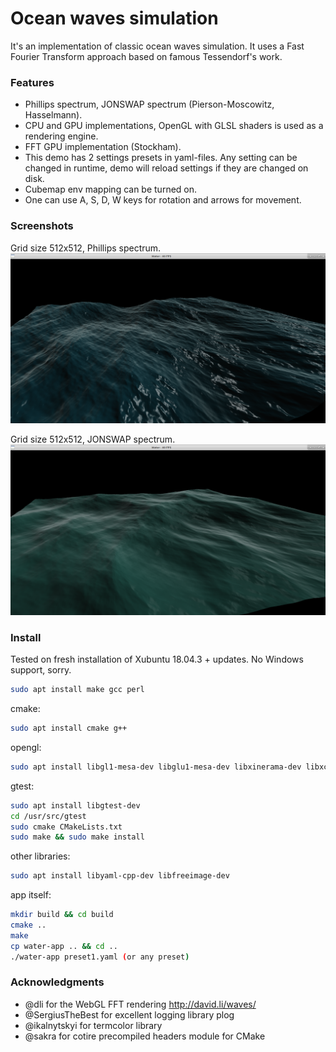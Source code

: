 Ocean waves simulation
=========

It's an implementation of classic ocean waves simulation.
It uses a Fast Fourier Transform approach based on famous Tessendorf's work.


### Features
- Phillips spectrum, JONSWAP spectrum (Pierson-Moscowitz, Hasselmann).
- CPU and GPU implementations, OpenGL with GLSL shaders is used as a rendering engine.
- FFT GPU implementation (Stockham).
- This demo has 2 settings presets in yaml-files. Any setting can be changed in runtime, demo will reload settings if they are changed on disk.
- Cubemap env mapping can be turned on.
- One can use A, S, D, W keys for rotation and arrows for movement.


### Screenshots
Grid size 512x512, Phillips spectrum.
![](screenshots/Screen1.png)

Grid size 512x512, JONSWAP spectrum.
![](screenshots/Screen2.png)


### Install

Tested on fresh installation of Xubuntu 18.04.3 + updates. No Windows support, sorry.

```sh
sudo apt install make gcc perl
```

cmake:
```sh
sudo apt install cmake g++
```

opengl:
```sh
sudo apt install libgl1-mesa-dev libglu1-mesa-dev libxinerama-dev libxcursor-dev libxrandr-dev
```

gtest:
```sh
sudo apt install libgtest-dev
cd /usr/src/gtest
sudo cmake CMakeLists.txt
sudo make && sudo make install
```

other libraries:
```sh
sudo apt install libyaml-cpp-dev libfreeimage-dev
```

app itself:
```sh
mkdir build && cd build
cmake ..
make
cp water-app .. && cd ..
./water-app preset1.yaml (or any preset)
```

### Acknowledgments

- @dli for the WebGL FFT rendering http://david.li/waves/
- @SergiusTheBest for excellent logging library plog
- @ikalnytskyi for termcolor library
- @sakra for cotire precompiled headers module for CMake
